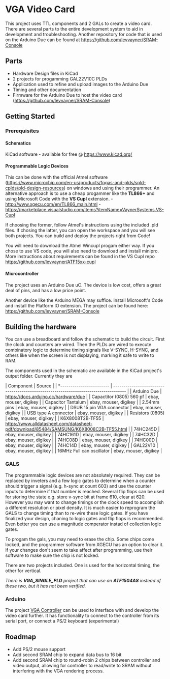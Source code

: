 # VGA Video Card
This project uses TTL components and 2 GALs to create a video card.
There are several parts to the entire development system to aid in development and troubleshooting. Another repository for code that is used on the Arduino Due can be found at https://github.com/levvayner/SRAM-Console


## Parts
 - Hardware Design files in KiCad
 - 2 projects for progamming GAL22V10C PLDs
 - Application used to refine and upload images to the Arduino Due
 - Timing and other documentation
 - Firmware for the Arduino Due to host the video card (https://github.com/levvayner/SRAM-Console)

 ## Getting Started

 ### Prerequisites
 #### Schematics
KiCad software - available for free @ https://www.kicad.org/
 #### Programmable Logic Devices
This can be done with the official Atmel software (https://www.microchip.com/en-us/products/fpgas-and-plds/spld-cplds/pld-design-resources) on windows and using their programmer. 
An alternative approach is to use a cheap progammer like the **TL866+** and using Microsoft Code with the **VS Cupl** extension.
 -http://www.xgecu.com/en/TL866_main.html
-https://marketplace.visualstudio.com/items?itemName=VaynerSystems.VS-Cupl

If choosing the former, follow Atmel's instructions using the included .pld files. If chosing the latter, you can open the workspace and you will see both projects. You can build and deploy the projects right from Code!

You will need to download the Atmel Wincupl progam either way. If you chose to use VS code, you will also need to download and install minipro. More instructions about requirements can be found in the VS Cupl repo https://github.com/levvayner/ATF15xx-cupl


#### Microcontroller
The project uses an Arduino Due uC. The device is low cost, offers a great deal of pins, and has a low price point.

Another device like the Arduino MEGA may suffice. 
Install Microsoft's Code and install the Platform IO extension.
The project can be found here: https://github.com/levvayner/SRAM-Console

## Building the hardware

You can use a breadboard and follow the schematic to build the circuit. First the clock and counters are wired. Then the PLDs are wired to execute combinatory logic to determine timing signals like V-SYNC, H-SYNC, and others like when the screen is not displaying, marking it safe to write to RAM.

The components used in the schematic are available in the KiCad project's output folder.
Currently they are

| Component                 | Source                                                                                 |
| *------------------------ | *------------------------------------------------------------------------------------* |
| Arduino Due               | https://docs.arduino.cc/hardware/due                                                   |
| Capactitor (0805) 560 pf  | ebay, mouser, digikey                                                                  |
| Capacitor Tantalum        | ebay, mouser, digikey                                                                  |
| 2.54mm pins               | ebay, mouser, digikey                                                                  |
| DSUB 15 pin VGA connector | ebay, mouser, digikey                                                                  |
| USB type A connector      | ebay, mouser, digikey                                                                  |
| Resistors (0805)          | ebay, mouser, digikey                                                                  |
| K6X8008T2B-TF55           | https://www.alldatasheet.com/datasheet-pdf/download/85484/SAMSUNG/K6X8008C2B-TF55.html |
| 74HC245D                  | ebay, mouser, digikey                                                                  |
| 74HC161D                  | ebay, mouser, digikey                                                                  |
| 74HC32D                   | ebay, mouser, digikey                                                                  |
| 74HC08D                   | ebay, mouser, digikey                                                                  |
| 74HC00D                   | ebay, mouser, digikey                                                                  |
| 74HC14D                   | ebay, mouser, digikey                                                                  |
| GAL22V10                  | ebay, mouser, digikey                                                                  |
| 16MHz Full can oscillator | ebay, mouser, digikey                                                                  |

### GALS
The programmable logic devices are not absolutely required. They can be replaced by inveters and a few logic gates to determine when a counter should trigger a signal (e.g. h-sync at count 603) and use the counter inputs to determine if that number is reached. Several flip flops can be used for storing the state e.g. store v-sync bit at frame 610, clear at 620.
However you may want to change timings or the clock speed to accomplish a different resolution or pixel density. It is much easier to reprogram the GALS to change timing than to re-wire these logic gates. If you have finalized your design, chaning to logic gates and flip flops is recommended. Even better you can use a magnitude comperator instad of collection logic gates.

To progam the gals, you may need to erase the chip. Some chips come locked, and the programmer software from XGECU has an option to clear it. If your changes don't seem to take affect after programming, use their software to make sure the chip is not locked.

There are two projects included. One is used for the horizontal timing, the other for vertical.

*There is **VGA_SINGLE_PLD** project that can use an **ATF1504AS** instead of these two, but it has not been verified.*

### Arduino 
The project [VGA Controller](https://github.com/levvayner/SRAM-Console) can be used to interface with and develop the video card further. It has functionality to connect to the controller from its serial port, or connect a PS/2 keyboard (experimental) 



## Roadmap
- Add PS/2 mouse support
- Add second SRAM chip to expand data bus to 16 bit
- Add second SRAM chip to round-robin 2 chips between controller and video output, allowing for controller to read/write to SRAM without interfering with the VGA rendering process.
